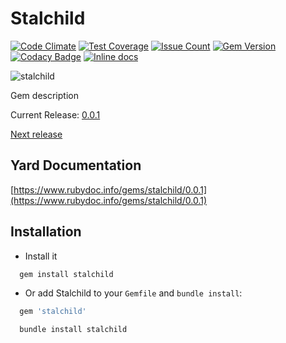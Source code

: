 Stalchild
=========

[![Code Climate](https://codeclimate.com/github/darthjee/stalchild/badges/gpa.svg)](https://codeclimate.com/github/darthjee/stalchild)
[![Test Coverage](https://codeclimate.com/github/darthjee/stalchild/badges/coverage.svg)](https://codeclimate.com/github/darthjee/stalchild/coverage)
[![Issue Count](https://codeclimate.com/github/darthjee/stalchild/badges/issue_count.svg)](https://codeclimate.com/github/darthjee/stalchild)
[![Gem Version](https://badge.fury.io/rb/stalchild.svg)](https://badge.fury.io/rb/stalchild)
[![Codacy Badge](https://api.codacy.com/project/badge/Grade/9836de08612e46b889c7978be2b72a14)](https://www.codacy.com/manual/darthjee/stalchild?utm_source=github.com&amp;utm_medium=referral&amp;utm_content=darthjee/stalchild&amp;utm_campaign=Badge_Grade)
[![Inline docs](http://inch-ci.org/github/darthjee/stalchild.svg?branch=master)](http://inch-ci.org/github/darthjee/stalchild)

![stalchild](https://raw.githubusercontent.com/darthjee/stalchild/master/stalchild.jpg)

Gem description

Current Release: [0.0.1](https://github.com/darthjee/stalchild/tree/0.0.1)

[Next release](https://github.com/darthjee/stalchild/compare/0.0.1...master)

Yard Documentation
-------------------
[https://www.rubydoc.info/gems/stalchild/0.0.1](https://www.rubydoc.info/gems/stalchild/0.0.1)

Installation
---------------

- Install it

```ruby
  gem install stalchild
```

- Or add Stalchild to your `Gemfile` and `bundle install`:

```ruby
  gem 'stalchild'
```

```bash
  bundle install stalchild
```
